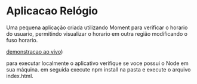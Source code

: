 # Aplicacao Relógio

Uma pequena aplicação criada utilizando Moment para verificar o horario do usuario, permitindo visualizar o horario em outra região modificando o fuso horario.

[demonstracao ao vivo]([https://lmedeiros-leiman.github.io/Aplicao-de-relogio/))

para executar localmente o aplicativo verifique se voce possui o Node em sua máquina.
em seguida execute npm install na pasta e execute o arquivo index.html.

